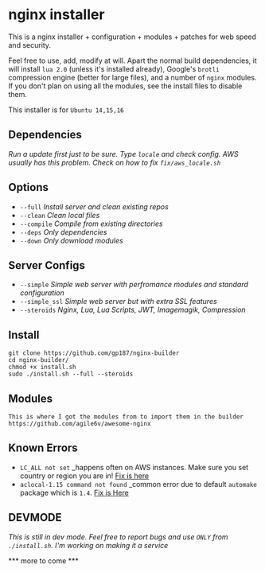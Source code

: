 # nginx installer

This is a nginx installer + configuration + modules + patches for web speed and security.

Feel free to use, add, modify at will. Apart the normal build dependencies, it will install 
```lua 2.0``` (unless it's installed already), Google's ```brotli``` compression engine 
(better for large files), and a number of ```nginx``` modules. If you don't plan on using
all the modules, see the install files to disable them.  

This installer is for ```Ubuntu 14,15,16```

## Dependencies
_Run a update first just to be sure. Type ```locale``` and check config. AWS usually has this problem. Check on how to fix `fix/aws_locale.sh`_

## Options
- `--full`    _Install server and clean existing repos_ 
- `--clean`   _Clean local files_ 
- `--compile` _Compile from existing directories_ 
- `--deps`    _Only dependencies_ 
- `--down`    _Only download modules_ 
## Server Configs
- `--simple`     _Simple web server with perfromance modules and standard configuration_
- `--simple_ssl` _Simple web server but with extra SSL features_
- `--steroids`   _Nginx, Lua, Lua Scripts, JWT, Imagemagik, Compression_


## Install 

``` 
git clone https://github.com/gp187/nginx-builder
cd nginx-builder/
chmod +x install.sh
sudo ./install.sh --full --steroids
```


## Modules
``` 
This is where I got the modules from to import them in the builder https://github.com/agile6v/awesome-nginx
```

## Known Errors
- `LC_ALL not set` _happens often on AWS instances. Make sure you set country or region you are in! [Fix is here](fix/aws_locale.sh)
- `aclocal-1.15 command not found` _common error due to default `automake` package which is `1.4`. [Fix is Here](fix/aclocal.sh)

## DEVMODE
_This is still in dev mode. Feel free to report bugs and use `ONLY` from `./install.sh`. I'm working on making it a service_ 


*** more to come ***